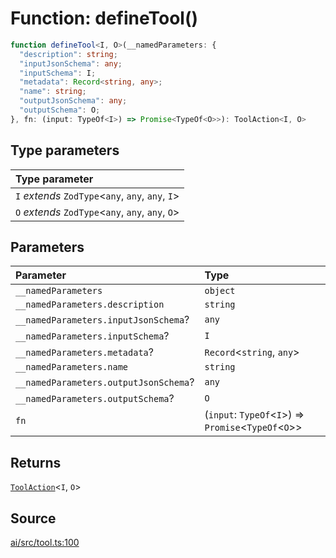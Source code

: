 # Function: defineTool()

```ts
function defineTool<I, O>(__namedParameters: {
  "description": string;
  "inputJsonSchema": any;
  "inputSchema": I;
  "metadata": Record<string, any>;
  "name": string;
  "outputJsonSchema": any;
  "outputSchema": O;
}, fn: (input: TypeOf<I>) => Promise<TypeOf<O>>): ToolAction<I, O>
```

## Type parameters

| Type parameter |
| :------ |
| `I` *extends* `ZodType`\<`any`, `any`, `any`, `I`\> |
| `O` *extends* `ZodType`\<`any`, `any`, `any`, `O`\> |

## Parameters

| Parameter | Type |
| :------ | :------ |
| `__namedParameters` | `object` |
| `__namedParameters.description` | `string` |
| `__namedParameters.inputJsonSchema`? | `any` |
| `__namedParameters.inputSchema`? | `I` |
| `__namedParameters.metadata`? | `Record`\<`string`, `any`\> |
| `__namedParameters.name` | `string` |
| `__namedParameters.outputJsonSchema`? | `any` |
| `__namedParameters.outputSchema`? | `O` |
| `fn` | (`input`: `TypeOf`\<`I`\>) => `Promise`\<`TypeOf`\<`O`\>\> |

## Returns

[`ToolAction`](../type-aliases/ToolAction.md)\<`I`, `O`\>

## Source

[ai/src/tool.ts:100](https://github.com/firebase/genkit/blob/2b0be364306d92a8e7d13efc2da4fb04c1d21e29/js/ai/src/tool.ts#L100)
